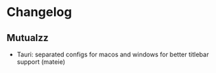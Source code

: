 # Changelog

## Mutualzz

- Tauri: separated configs for macos and windows for better titlebar support (mateie)
